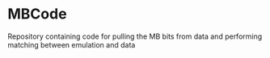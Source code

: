 # MBCode
Repository containing code for pulling the MB bits from data and performing matching between emulation and data
